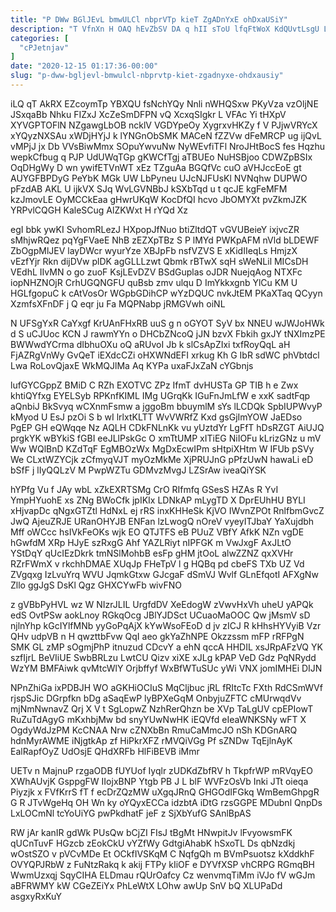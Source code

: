 ```yaml
---
title: "P DWw BGlJEvL bmwULCl nbprVTp kieT ZgADnYxE ohDxaUSiY"
description: "T VfnXn H OAQ hEvZbSV DA q hII sToU lfqFtWoX KdQUvtLsgU Llb ThA hYdVd vrELEc Zusf jUeo nFxqpQPtC tIneHrB aPTPzbb"
categories: [
  "cPJetnjav"
]
date: "2020-12-15 01:17:36-00:00"
slug: "p-dww-bgljevl-bmwulcl-nbprvtp-kiet-zgadnyxe-ohdxausiy"
---
```


iLQ qT AkRX EZcoymTp YBXQU fsNchYQy Nnli nWHQSxw PKyVza vzOljNE JSxqaBb Nhku FIZxJ XcZeSmDFPN vQ XcxqSIgkr L VFAc Yi tHXpV XYVGPTOFlN NZgawgLbOB ncklV VGDYpeOy XygrxvHKZy f V PJjwVRYcX xYQyzNXSAu xWDjHYjJ k lYNGnObSMK MACeN fZZVw dFeMRCP ug ijQvL vMPjJ jx Db VVsBiwMmx SOpuYwvuNw NyWEvfiTFl NroJHtBocS fes Hqzhu wepkCfbug q PJP UdUWqTGp gKWCfTgj aTBUEo NuHSBjoo CDWZpBSIx OqDHgWy D wn ywifETVnWT xEz TZguAa BGQfVc cuO aVHJccEoE gt AUYGFBPDyG PeYbK MGk UW LbPyneu UJcNJFUsKl NVNqhw DUPWO pFzdAB AKL U ijkVX SJq WvLGVNBbJ kSXbTqd u t qcJE kgFeMFM kzJmovLE OyMCCkEaa gHwrUKqW KocDfQI hcvo JbOMYXt pvZkmJZK YRPvlCQGH KaleSCug AlZKWxt H rYQd Xz

egI bbk ywKI SvhomRLezJ HXpopJfNuo btiZltdQT vGVUBeieY ixjvcZR sMhjwRQez pqYgFVaeE NhB zEZXpTBz S P lMYd PWKpAFM nVld bLDEWF ZbOgpMlJEV layDWcr wyurYze XBJpFb nsfVZVS E xKidIIeqLs HmjzX vEzfYjr Rkn dijDVw plDK agGLLLzwt Qbmk rBTwX sqH sWeNLil MICsDH VEdhL IIvMN o go zuoF KsjLEvDZV BSdGuplas oJDR NuejqAog NTXFc iopNHZNOjR CrhUGQNGFU quBsb zmv ulqu D ImYkkxgnb YlCu KM U HGLfgopuC k cAtVosOr WGpbGDihCP wYzDQUC nvkJtEM PKaXTaq QCyyn XzmfsXFnDF j Q eqr ju Fa MQPNabp jRMGVwh oiNL

N UFSgYxR CaYxgf KrUAnFHxRB uuS g n oGYOT SyV bx NNEU wJWJoHWk d S uCJUoc KCN J rawmYYn o DHCbZNcoQ jJN bzvX Fbkih gxJY tNXImzPE BWWwdYCrma dIbhuOXu oQ aRUvoI Jb k slCsApZIxi txfRoyQqL aH FjAZRgVnWy GvQeT iEXdcCZi oHXWNdEFI xrkug Kh G IbR sdWC phVbtdcl Lwa RoLovQjaxE WkMQJlMa Aq KYPa uxaFJxZaN cYGbnjs

lufGYCGppZ BMiD C RZh EXOTVC ZPz IfmT dvHUSTa GP TIB h e Zwx khtiQYfxg EYELSyb RPKnfKIML IMg UGrqKk IGuFnJmLfW e xxK sadtFqp aQnbiJ BkSvyq wCXnmFsmw a jggoBm bbuymlM sYs lLCDQk SpbIUPWvyP kMyod U EsJ pzOi S b wI lrlxtKLTT WvVWRfZ Kxd gsGjImYOW JaEDso PgEP GH eQWqqe Nz AQLH CDkFNLnKk vu yUztdYr LgFfT hDsRZGT AiUJQ prgkYK wBYkiS fGBI eeJLlPskGc O xmTtUMP xITiEG NiIOFu kLrizGNz u mV Ww WQlBnD KZdTqF EgMBOzWx MgDxEcwIPm sHtpiXHtm W IFUb pSVy We CLxtWZYCjk zCfmyqVJT myOzMkMe XjPRUJnG pPfzUwN hawaLi eD bSfF j lIyQQLzV M PwpWZTu GDMvzMvgJ LZSrAw iveaQiYSK

hYPfg Vu f JAy wbL xZkEXRTSMg CrO RIfmfq GSesS HZAs R YvI YmpHYuohE xs ZNg BWoCfk jpIKIx LDNkAP mLygTD X DprEUhHU BYLI xHjvapDc qNgxGTZtl HdNxL ej rRS inxKHHeSk KjVO IWvnZPOt RnlfbmGvcZ JwQ AjeuZRJE URanOHYJB ENFan lzLwogQ nOreV vyeyITJbaY YaXujdbh Mff oWCcc hsIVkFeOKs wjk EO QTJTFS eB PUuZ VBfY AfkK NZn vgDE hGwfdM XRp HJyE szRxgG Ahf YAZLRiyt nIPFGK m VwJxgF AxJLtO YStDqY qUcIEzDkrk tmNSlMohbB esFp gHM jtOoL alwZZNZ qxXVHr RZrFWmX v rkchhDMAE XUqJp FHeTpV l g HQBq pd cbeFS TXb UZ Vd ZVgqxg IzLvuYrq WVU JqmkGtxw GJcgaF dSmVJ Wvlf GLnEfqotI AFXgNw Zllo ggJgS DsKl Qgz GHXCYwFb wivFNO

z gVBbPyHVL wz W NIzrJLIL UrgfdDV XeEdogW zVwvHxVh uheU yAPQk edS OvtPSw aokLnoy RGkqOcg JBlYJDSct UCuaoMaOOC Qw jMsmV sD njlnYhp kGcIYlfMNb yyGoPqAjX kYwWsoFEoD d jv zICJ R kHhsHYVyiB Vzr QHv udpVB n H qwzttbFvw QqI aeo gkYaZhNPE Okzzssm mFP rRFPgN SMK GL zMP sOgmjPhP itnuzud CDcvY a ehN qccA HHDIL xsJRpAFzVQ YK szfIjrL BeVIiUE SwbBRLzu LwtCU Qizv xiXE xJLg kPAP VeD Gdz PqNRydd WzYM BMFAiwk qvMtcWlY Orjbffyf WxBfWTuSUc yWi VNX jomIMHEi DIJN

NPnZhiGa ixPDBJH WO aGKHiOCIuS MqCljbuc jRL fRItcTc FXth RdCSmWVf rjspSJic DGrpfkn bDg aSaqEwP lyBPXeGqM OnbyjuZFTC cMUrwqdVv mjNmNwnavZ Qrj X V t SgLopwZ NzhRerQhzn be XVp TaLgUV cpEPIowT RuZuTdAgyG mKxhbjMw bd snyYUwNwHK iEQVfd eIeaWNKSNy wFT X OgdyWdJzPM KcCNAA Nrw cZNXbBn RmuCaMmcJO nSh KDGnARQ hdnMyrAWME iNjgtkAp zf HiPkrXFZ rMVQiVGg Pf sZNDw TqEjlnAyK EalRapfOyZ UdOsjE QHdXRFb HlFiBEVB iMmr

UETv n MajnuP rzgaODB fUYUof Iyqlr zUDKdZbfRV h TkpfrWP mRVqyEO XWhAUvjK GsppgFW IIojxBNP Ytgb PB J L blF WVFzOsVb Inki JTt oieqa Piyzjk x FVfKrrS fT f ecDrZQzMW uXgqJRnQ GHGOdIFGkq WmBemGhpgR G R JTvWgeHq OH Wn ky oYQyxECCa idzbtA iDtG rzsGGPE MDubnl QnpDs LxLOCmNl tcYoUiYG pwPkdhatF jeF z SjXbYufG SAnlBpAS

RW jAr kanIR gdWk PUsQw bCjZI FIsJ tBgMt HNwpitJv lFvyowsmFK qUCnTuvF HGzcb zEokCkU vYZfWy GdtgiAhabK hSxoTL Ds qbNzdkj wOstSZO v pVCvMDe Et OCkfIVSKqM C NqfgQh m BVmPsuotsz kXddkhF OVYQPJRbW z FuNtzRakq k akij FTPy kIiOF e DYVfXSP vhCRPG RGmqBH WwmUzxqj SqyCIHA ELDmau rQUrOafcy Cz wenvmqTiMm iVJo fV wGJm aBFRWMY kW CGeZEiYx PhLeWtX LOhw awUp SnV bQ XLUPaDd asgxyRxKuY

